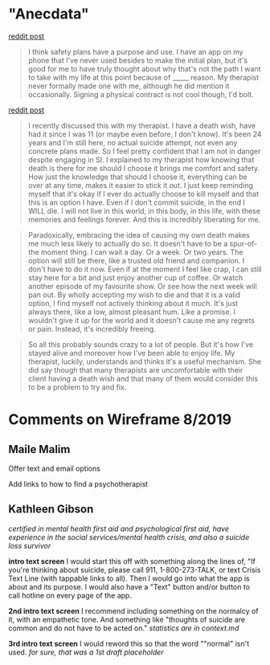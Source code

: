 # "Anecdata"

[reddit post](https://www.reddit.com/r/TalkTherapy/comments/d60y9l/what_do_you_think_of_a_nosuicide_contract_with/f0q4mom/)

>I think safety plans have a purpose and use. I have an app on my phone that I've never used besides to make the initial plan, but it's good for me to have truly thought about why that's not the path I want to take with my life at this point because of _____ reason. My therapist never formally made one with me, although he did mention it occasionally. Signing a physical contract is not cool though, I'd bolt.

[reddit post](https://www.reddit.com/r/TalkTherapy/comments/cydhry/if_i_tell_my_therapist_about_this_do_you_think/eyrcty4/)

>I recently discussed this with my therapist. I have a death wish, have had it since I was 11 (or maybe even before, I don't know). It's been 24 years and I'm still here, no actual suicide attempt, not even any concrete plans made. So I feel pretty confident that I am not in danger despite engaging in SI. I explained to my therapist how knowing that death is there for me should I choose it brings me comfort and safety. How just the knowledge that should I choose it, everything can be over at any time, makes it easier to stick it out. I just keep reminding myself that it's okay if I ever do actually choose to kill myself and that this is an option I have. Even if I don't commit suicide, in the end I WILL die. I will not live in this world, in this body, in this life, with these memories and feelings forever. And this is incredibly liberating for me.

>Paradoxically, embracing the idea of causing my own death makes me much less likely to actually do so. It doesn't have to be a spur-of-the moment thing. I can wait a day. Or a week. Or two years. The option will still be there, like a trusted old friend and companion. I don't have to do it now. Even if at the moment I feel like crap, I can still stay here for a bit and just enjoy another cup of coffee. Or watch another episode of my favourite show. Or see how the next week will pan out. By wholly accepting my wish to die and that it is a valid option, I find myself not actively thinking about it much. It's just always there, like a low, almost pleasant hum. Like a promise. I wouldn't give it up for the world and it doesn't cause me any regrets or pain. Instead, it's incredibly freeing.

>So all this probably sounds crazy to a lot of people. But it's how I've stayed alive and moreover how I've been able to enjoy life. My therapist, luckily, understands and thinks it's a useful mechanism. She did say though that many therapists are uncomfortable with their client having a death wish and that many of them would consider this to be a problem to try and fix.



# Comments on Wireframe 8/2019

## Maile Malim

Offer text and email options

Add links to how to find a psychotherapist

## Kathleen Gibson
*certified in mental health first aid and psychological first aid, have experience in the social services/mental health crisis, and also a suicide loss survivor*

**intro text screen**
I would start this off with something along the lines of, "If you're thinking about suicide, please call 911, 1-800-273-TALK, or text Crisis Text Line (with tappable links to all). 
Then I would go into what the app is about and its purpose. 
I would also have a "Text" button and/or button to call hotline on every page of the app. 

**2nd intro text screen**
I recommend including something on the normalcy of it, with an empathetic tone. And something like "thoughts of suicide are common and do not have to be acted on."
*statistics are in context.md*

**3rd intro text screen**
I would reword this so that the word ""normal" isn't used. 
*for sure, that was a 1st draft placeholder*

